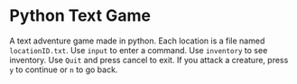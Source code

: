 # Python Text Game
 A text adventure game made in python.
 Each location is a file named `locationID.txt`.
 Use `input` to enter a command.
 Use `inventory` to see inventory.
 Use `Quit` and press cancel to exit.
 If you attack a creature, press `y` to continue or `n` to go back.

